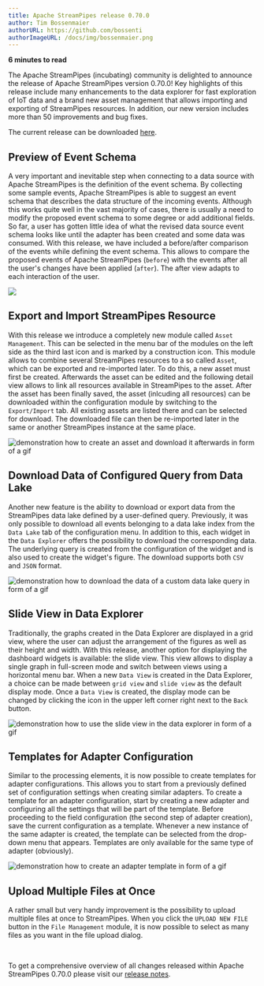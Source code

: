 ```yaml
---
title: Apache StreamPipes release 0.70.0
author: Tim Bossenmaier
authorURL: https://github.com/bossenti
authorImageURL: /docs/img/bossenmaier.png
---
```

**<div style="float: left; padding-right: 40px;">6 minutes to read</div>**
<br>

The Apache StreamPipes (incubating) community is delighted to announce the release of Apache StreamPipes version 0.70.0!
Key highlights of this release include many enhancements to the data explorer for fast exploration of IoT data and
a brand new asset management that allows importing and exporting of StreamPipes resources.
In addition, our new version includes more than 50 improvements and bug fixes.

<!--truncate-->

The current release can be downloaded <a href="https://streampipes.apache.org/download.html">here</a>.

## Preview of Event Schema
A very important and inevitable step when connecting to a data source with Apache StreamPipes 
is the definition of the event schema. By collecting some sample events, Apache StreamPipes is able to suggest 
an event schema that describes the data structure of the incoming events.
Although this works quite well in the vast majority of cases, there is usually a need to modify the proposed
event schema to some degree or add additional fields. So far, a user has gotten little idea of what 
the revised data source event schema looks like until the adapter has been created and some data was consumed.
With this release, we have included a before/after comparison of the events while defining the event schema.
This allows to compare the proposed events of Apache StreamPipes (`before`) with the events after 
all the user's changes have been applied (`after`).
The after view adapts to each interaction of the user.

<img class="blog-image" style="max-width:90%;" src="/docs/blog/assets/2022-09-30/event-schema-preview.png">

## Export and Import StreamPipes Resource
With this release we introduce a completely new module called `Asset Management`.
This can be selected in the menu bar of the modules on the left side as the third last icon and 
is marked by a construction icon. This module allows to combine several StreamPipes resources to a so called `Asset`,
which can be exported and re-imported later. To do this, a new asset must first be created.
Afterwards the asset can be edited and the following detail view allows to link all resources 
available in StreamPipes to the asset. After the asset has been finally saved, the asset (inlcuding all resources) can be downloaded 
within the configuration module by switching to the `Export/Import` tab. All existing assets are listed there and 
can be selected for download.
The downloaded file can then be re-imported later in the same or another StreamPipes instance at the same place.

<img src="/docs/blog/assets/2022-09-30/asset-manager.gif" alt="demonstration how to create an asset and download it afterwards in form of a gif">

## Download Data of Configured Query from Data Lake
Another new feature is the ability to download or export data from the StreamPipes data lake
defined by a user-defined query. Previously, it was only possible to download all events belonging to a data lake index
from the `Data Lake` tab of the configuration menu. In addition to this, each widget in the `Data Explorer`
offers the possibility to download the corresponding data. The underlying query is created from the configuration 
of the widget and is also used to create the widget's figure.
The download supports both `CSV` and `JSON` format.

<img src="/docs/blog/assets/2022-09-30/custom-query-download.gif" alt="demonstration how to download the data of a custom data lake query in form of a gif">

## Slide View in Data Explorer
Traditionally, the graphs created in the Data Explorer are displayed in a grid view, where the user can adjust
the arrangement of the figures as well as their height and width.
With this release, another option for displaying the dashboard widgets is available: the slide view.
This view allows to display a single graph in full-screen mode and switch between views using a horizontal menu bar.
When a new `Data View` is created in the Data Explorer, a choice can be made between `grid view` and 
`slide view` as the default display mode.
Once a `Data View` is created, the display mode can be changed by clicking the icon in the upper left corner 
right next to the `Back` button.

<img src="/docs/blog/assets/2022-09-30/slide-view.gif" alt="demonstration how to use the slide view in the data explorer in form of a gif">

## Templates for Adapter Configuration
Similar to the processing elements, it is now possible to create templates for adapter configurations.
This allows you to start from a previously defined set of configuration settings when creating similar adapters.
To create a template for an adapter configuration, start by creating a new adapter and
configuring all the settings that will be part of the template. Before proceeding to the field
configuration (the second step of adapter creation), save the current configuration as a template.
Whenever a new instance of the same adapter is created, the template can be selected from
the drop-down menu that appears. Templates are only available for the same type of adapter (obviously).

<img src="/docs/blog/assets/2022-09-30/adapter-template.gif" alt="demonstration how to create an adapter template in form of a gif">

## Upload Multiple Files at Once
A rather small but very handy improvement is the possibility to upload multiple files at once to StreamPipes.
When you click the `UPLOAD NEW FILE` button in the `File Management` module, it is now possible to select
as many files as you want in the file upload dialog.

<br>

To get a comprehensive overview of all changes released within Apache StreamPipes 0.70.0
please visit our [release notes](https://github.com/apache/incubator-streampipes/blob/release/0.70.0/RELEASE_NOTES.md#0700).
